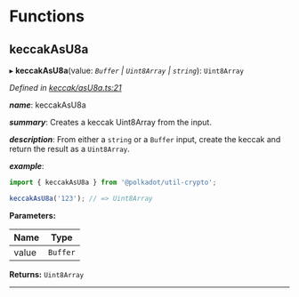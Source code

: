 

# Functions

<a id="keccakasu8a"></a>

##  keccakAsU8a

▸ **keccakAsU8a**(value: *`Buffer` | `Uint8Array` | `string`*): `Uint8Array`

*Defined in [keccak/asU8a.ts:21](https://github.com/polkadot-js/common/blob/49b0c84/packages/util-crypto/src/keccak/asU8a.ts#L21)*

*__name__*: keccakAsU8a

*__summary__*: Creates a keccak Uint8Array from the input.

*__description__*: From either a `string` or a `Buffer` input, create the keccak and return the result as a `Uint8Array`.

*__example__*:   

```javascript
import { keccakAsU8a } from '@polkadot/util-crypto';

keccakAsU8a('123'); // => Uint8Array
```

**Parameters:**

| Name | Type |
| ------ | ------ |
| value | `Buffer` | `Uint8Array` | `string` |

**Returns:** `Uint8Array`

___

